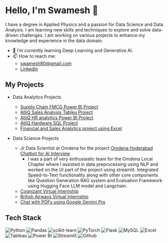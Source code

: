# Hello, I'm Swamesh 👋

I have a degree in Applied Physics and a passion for Data Science and Data Analysis. I am learning new skills and techniques to explore and solve data-driven challenges. I am working on various projects to enhance my knowledge and experience in the data domain.

- 🌱 I’m currently learning Deep Learning and Generative AI.
- 📫 How to reach me:
    * swamesh80@gmail.com
    * [Linkedin](https://www.linkedin.com/in/swameshl/) 


## My Projects
    
- Data Analytics Projects
  * [Supply Chain FMCG Power BI Project](https://github.com/Swam80/Supply-Chain-FMCG-project_codebasics)
  * [AtliQ Sales Analysis Tableu Project](https://github.com/Swam80/AtliQ-Sales-Insights_Tableu-)
  * [AtliQ HR analytics Power BI Project](https://github.com/Swam80/AtliQ-HR-Analytics)
  * [AtliQ Hardware SQL Project](https://github.com/Swam80/SQL_Project_AtliQ_AdHoc/blob/main/README.md)
  * [Financial and Sales Analytics project using Excel](https://github.com/Swam80/Excel-Project_AtliQhardware/tree/main)
    
- Data Science Projects
  * Jr Data Scientist at Omdena for the project [Omdena Hyderabad Chatbot for AI Interview](https://github.com/Swam80/Omdena_Hyderabad_LLM_Chatbot_Interview)
    - I was a part of very enthusiastic team for the Omdena Local Chapter where I assisted in data preprocessing using NLP and worked on the UI part of the project using streamlit. Integrated Speed-to-Text functionality along with other core components like Question Generation RAG system and Evaluation Framework using Hugging Face LLM model and Langchain.
  * [Cognizant Virtual Internship](https://github.com/Swam80/Cognizant_AI_Internship_Forage)
  * [British Airways Virtual Internship](https://github.com/Swam80/BritishAirways_Internship)
  * [Chat with PDFs using Google Gemini Pro](https://github.com/Swam80/LLM_GoogleGeminiPro_ChatPdf)
    


## Tech Stack

![Python](https://img.shields.io/badge/Python-3776AB?style=for-the-badge&logo=python&logoColor=white)
![Pandas](https://img.shields.io/badge/Pandas-2C2D72?style=for-the-badge&logo=pandas&logoColor=white)
![scikit-learn](https://img.shields.io/badge/scikit--learn-%23F7931E.svg?style=for-the-badge&logo=scikit-learn&logoColor=white)
![PyTorch](https://img.shields.io/badge/PyTorch-%23EE4C2C.svg?style=for-the-badge&logo=PyTorch&logoColor=white)
![Flask](https://img.shields.io/badge/Flask-000000?style=for-the-badge&logo=flask&logoColor=white)
![MySQL](https://img.shields.io/badge/MySQL-00000F?style=for-the-badge&logo=mysql&logoColor=white)
![Excel](https://img.shields.io/badge/Microsoft_Excel-217346?style=for-the-badge&logo=microsoft-excel&logoColor=white)
![Tableau](https://img.shields.io/badge/Tableau-E97627?style=for-the-badge&logo=Tableau&logoColor=white)
![Power BI](https://img.shields.io/badge/PowerBI-F2C811?style=for-the-badge&logo=Power%20BI&logoColor=white)
![Streamlit](https://img.shields.io/badge/Streamlit-FF4B4B?style=for-the-badge&logo=Streamlit&logoColor=white)
![Github](https://img.shields.io/badge/GitHub-100000?style=for-the-badge&logo=github&logoColor=white)

